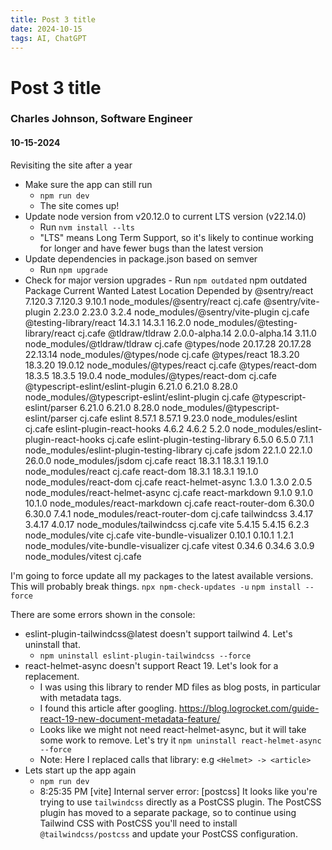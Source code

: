 ```yaml
---
title: Post 3 title
date: 2024-10-15
tags: AI, ChatGPT
---
```


# Post 3 title

### Charles Johnson, Software Engineer

#### 10-15-2024

Revisiting the site after a year

- Make sure the app can still run
  - `npm run dev`
  - The site comes up!
- Update node version from v20.12.0 to current LTS version (v22.14.0)
  - Run `nvm install --lts`
  - "LTS" means Long Term Support, so it's likely to continue working for longer and have fewer bugs than the latest version
- Update dependencies in package.json based on semver
  - Run `npm upgrade`
- Check for major version upgrades - Run `npm outdated`
  npm outdated
  Package Current Wanted Latest Location Depended by
  @sentry/react 7.120.3 7.120.3 9.10.1 node_modules/@sentry/react cj.cafe
  @sentry/vite-plugin 2.23.0 2.23.0 3.2.4 node_modules/@sentry/vite-plugin cj.cafe
  @testing-library/react 14.3.1 14.3.1 16.2.0 node_modules/@testing-library/react cj.cafe
  @tldraw/tldraw 2.0.0-alpha.14 2.0.0-alpha.14 3.11.0 node_modules/@tldraw/tldraw cj.cafe
  @types/node 20.17.28 20.17.28 22.13.14 node_modules/@types/node cj.cafe
  @types/react 18.3.20 18.3.20 19.0.12 node_modules/@types/react cj.cafe
  @types/react-dom 18.3.5 18.3.5 19.0.4 node_modules/@types/react-dom cj.cafe
  @typescript-eslint/eslint-plugin 6.21.0 6.21.0 8.28.0 node_modules/@typescript-eslint/eslint-plugin cj.cafe
  @typescript-eslint/parser 6.21.0 6.21.0 8.28.0 node_modules/@typescript-eslint/parser cj.cafe
  eslint 8.57.1 8.57.1 9.23.0 node_modules/eslint cj.cafe
  eslint-plugin-react-hooks 4.6.2 4.6.2 5.2.0 node_modules/eslint-plugin-react-hooks cj.cafe
  eslint-plugin-testing-library 6.5.0 6.5.0 7.1.1 node_modules/eslint-plugin-testing-library cj.cafe
  jsdom 22.1.0 22.1.0 26.0.0 node_modules/jsdom cj.cafe
  react 18.3.1 18.3.1 19.1.0 node_modules/react cj.cafe
  react-dom 18.3.1 18.3.1 19.1.0 node_modules/react-dom cj.cafe
  react-helmet-async 1.3.0 1.3.0 2.0.5 node_modules/react-helmet-async cj.cafe
  react-markdown 9.1.0 9.1.0 10.1.0 node_modules/react-markdown cj.cafe
  react-router-dom 6.30.0 6.30.0 7.4.1 node_modules/react-router-dom cj.cafe
  tailwindcss 3.4.17 3.4.17 4.0.17 node_modules/tailwindcss cj.cafe
  vite 5.4.15 5.4.15 6.2.3 node_modules/vite cj.cafe
  vite-bundle-visualizer 0.10.1 0.10.1 1.2.1 node_modules/vite-bundle-visualizer cj.cafe
  vitest 0.34.6 0.34.6 3.0.9 node_modules/vitest cj.cafe

I'm going to force update all my packages to the latest available versions. This will probably break things.
`npx npm-check-updates -u`
`npm install --force`

There are some errors shown in the console:

- eslint-plugin-tailwindcss@latest doesn't support tailwind 4. Let's uninstall that.
  - `npm uninstall eslint-plugin-tailwindcss --force`
- react-helmet-async doesn't support React 19. Let's look for a replacement.
  - I was using this library to render MD files as blog posts, in particular with metadata tags.
  - I found this article after googling. https://blog.logrocket.com/guide-react-19-new-document-metadata-feature/
  - Looks like we might not need react-helmet-async, but it will take some work to remove. Let's try it
    `npm uninstall react-helmet-async --force`
  - Note: Here I replaced calls that library: e.g `<Helmet> -> <article>`
- Lets start up the app again
  - `npm run dev`
  - 8:25:35 PM [vite] Internal server error: [postcss] It looks like you're trying to use `tailwindcss` directly as a PostCSS plugin. The PostCSS plugin has moved to a separate package, so to continue using Tailwind CSS with PostCSS you'll need to install `@tailwindcss/postcss` and update your PostCSS configuration.
